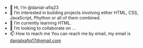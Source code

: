 - 👋 Hi, I’m @danial-afiq23
- 👀 I’m interested in building projects involving either HTML, CSS, JavaScript, Phython or all of them combined.
- 🌱 I’m currently learning HTML.
- 💞️ I’m looking to collaborate on ...
- 📫 How to reach me You can reach me by email, my email is danialxafiq17@gmail.com

<!---
danial-afiq23/danial-afiq23 is a ✨ special ✨ repository because its `README.md` (this file) appears on your GitHub profile.
You can click the Preview link to take a look at your changes.
--->

